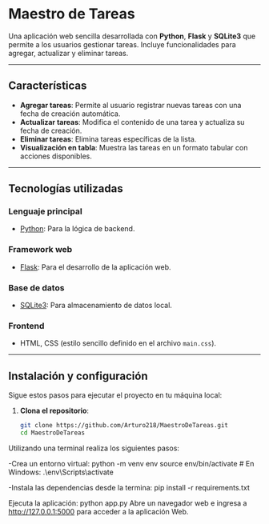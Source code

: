 # Maestro de Tareas

Una aplicación web sencilla desarrollada con **Python**, **Flask** y **SQLite3** que permite a los usuarios gestionar tareas. Incluye funcionalidades para agregar, actualizar y eliminar tareas.

---

## Características

- **Agregar tareas**: Permite al usuario registrar nuevas tareas con una fecha de creación automática.
- **Actualizar tareas**: Modifica el contenido de una tarea y actualiza su fecha de creación.
- **Eliminar tareas**: Elimina tareas específicas de la lista.
- **Visualización en tabla**: Muestra las tareas en un formato tabular con acciones disponibles.

---

## Tecnologías utilizadas

### **Lenguaje principal**
- [Python](https://www.python.org): Para la lógica de backend.

### **Framework web**
- [Flask](https://flask.palletsprojects.com): Para el desarrollo de la aplicación web.

### **Base de datos**
- [SQLite3](https://www.sqlite.org): Para almacenamiento de datos local.

### **Frontend**
- HTML, CSS (estilo sencillo definido en el archivo `main.css`).

---

## Instalación y configuración

Sigue estos pasos para ejecutar el proyecto en tu máquina local:

1. **Clona el repositorio**:
   ```bash
   git clone https://github.com/Arturo218/MaestroDeTareas.git
   cd MaestroDeTareas

Utilizando una terminal realiza los siguientes pasos:

-Crea un entorno virtual:
python -m venv env
source env/bin/activate  # En Windows: .\env\Scripts\activate

-Instala las dependencias desde la termina:
pip install -r requirements.txt

Ejecuta la aplicación:
python app.py
Abre un navegador web e ingresa a http://127.0.0.1:5000 para acceder a la aplicación Web.
